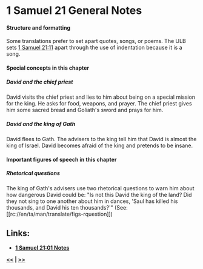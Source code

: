 # 1 Samuel 21 General Notes #
 
#### Structure and formatting ####

Some translations prefer to set apart quotes, songs, or poems. The ULB sets [1 Samuel 21:11](./10.md) apart through the use of indentation because it is a song. 

#### Special concepts in this chapter ####

##### David and the chief priest #####
David visits the chief priest and lies to him about being on a special mission for the king. He asks for food, weapons, and prayer. The chief priest gives him some sacred bread and Goliath's sword and prays for him. 

##### David and the king of Gath #####
David flees to Gath. The advisers to the king tell him that David is almost the king of Israel. David becomes afraid of the king and pretends to be insane.

#### Important figures of speech in this chapter ####

##### Rhetorical questions #####
The king of Gath's advisers use two rhetorical questions to warn him about how dangerous David could be: "Is not this David the king of the land? Did they not sing to one another about him in dances, 'Saul has killed his thousands, and David his ten thousands?'" (See: [[rc://en/ta/man/translate/figs-rquestion]])

## Links: ##

* __[1 Samuel 21:01 Notes](./01.md)__

__[<<](../20/intro.md) | [>>](../22/intro.md)__

